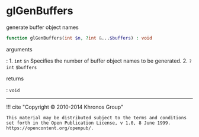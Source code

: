 # glGenBuffers
generate buffer object names

```php
function glGenBuffers(int $n, ?int &...$buffers) : void
```

arguments

:    1. `int` `$n` Specifies the number of buffer object names to be generated.
    2. `?int` `$buffers` 

returns

:    `void` 

---
     

!!! cite "Copyright © 2010-2014 Khronos Group"

    This material may be distributed subject to the terms and conditions set forth in the Open Publication License, v 1.0, 8 June 1999. https://opencontent.org/openpub/.